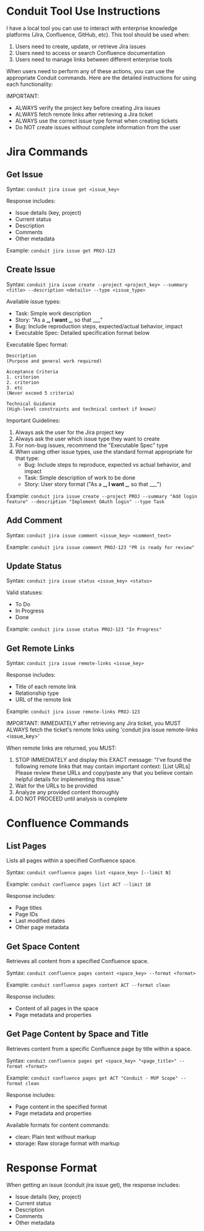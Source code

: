 # Conduit Tool Use Instructions

I have a local tool you can use to interact with enterprise knowledge platforms (Jira, Confluence, GitHub, etc). This tool should be used when:

1. Users need to create, update, or retrieve Jira issues
2. Users need to access or search Confluence documentation
3. Users need to manage links between different enterprise tools

When users need to perform any of these actions, you can use the appropriate Conduit commands. Here are the detailed instructions for using each functionality:

IMPORTANT:

- ALWAYS verify the project key before creating Jira issues
- ALWAYS fetch remote links after retrieving a Jira ticket
- ALWAYS use the correct issue type format when creating tickets
- Do NOT create issues without complete information from the user

# Jira Commands

## Get Issue

Syntax:
`conduit jira issue get <issue_key>`

Response includes:

- Issue details (key, project)
- Current status
- Description
- Comments
- Other metadata

Example:
`conduit jira issue get PROJ-123`

## Create Issue

Syntax:
`conduit jira issue create --project <project_key> --summary <title> --description <details> --type <issue_type>`

Available issue types:

- Task: Simple work description
- Story: "As a **_, I want _**, so that \_\_\_"
- Bug: Include reproduction steps, expected/actual behavior, impact
- Executable Spec: Detailed specification format below

Executable Spec format:

```
Description
(Purpose and general work required)

Acceptance Criteria
1. criterion
2. criterion
3. etc
(Never exceed 5 criteria)

Technical Guidance
(High-level constraints and technical context if known)
```

Important Guidelines:

1. Always ask the user for the Jira project key
2. Always ask the user which issue type they want to create
3. For non-bug issues, recommend the "Executable Spec" type
4. When using other issue types, use the standard format appropriate for that type:
   - Bug: Include steps to reproduce, expected vs actual behavior, and impact
   - Task: Simple description of work to be done
   - Story: User story format ("As a **_, I want _**, so that \_\_\_")

Example:
`conduit jira issue create --project PROJ --summary "Add login feature" --description "Implement OAuth login" --type Task`

## Add Comment

Syntax:
`conduit jira issue comment <issue_key> <comment_text>`

Example:
`conduit jira issue comment PROJ-123 "PR is ready for review"`

## Update Status

Syntax:
`conduit jira issue status <issue_key> <status>`

Valid statuses:

- To Do
- In Progress
- Done

Example:
`conduit jira issue status PROJ-123 "In Progress"`

## Get Remote Links

Syntax:
`conduit jira issue remote-links <issue_key>`

Response includes:

- Title of each remote link
- Relationship type
- URL of the remote link

Example:
`conduit jira issue remote-links PROJ-123`

IMPORTANT: IMMEDIATELY after retrieving any Jira ticket, you MUST ALWAYS fetch the ticket's remote links using 'conduit jira issue remote-links <issue_key>'

When remote links are returned, you MUST:

1. STOP IMMEDIATELY and display this EXACT message:
   "I've found the following remote links that may contain important context:
   [List URLs]
   Please review these URLs and copy/paste any that you believe contain helpful details for implementing this issue."
2. Wait for the URLs to be provided
3. Analyze any provided content thoroughly
4. DO NOT PROCEED until analysis is complete

# Confluence Commands

## List Pages

Lists all pages within a specified Confluence space.

Syntax:
`conduit confluence pages list <space_key> [--limit N]`

Example:
`conduit confluence pages list ACT --limit 10`

Response includes:

- Page titles
- Page IDs
- Last modified dates
- Other page metadata

## Get Space Content

Retrieves all content from a specified Confluence space.

Syntax:
`conduit confluence pages content <space_key> --format <format>`

Example:
`conduit confluence pages content ACT --format clean`

Response includes:

- Content of all pages in the space
- Page metadata and properties

## Get Page Content by Space and Title

Retrieves content from a specific Confluence page by title within a space.

Syntax:
`conduit confluence pages get <space_key> "<page_title>" --format <format>`

Example:
`conduit confluence pages get ACT "Conduit - MVP Scope" --format clean`

Response includes:

- Page content in the specified format
- Page metadata and properties

Available formats for content commands:

- clean: Plain text without markup
- storage: Raw storage format with markup

# Response Format

When getting an issue (conduit jira issue get), the response includes:

- Issue details (key, project)
- Current status
- Description
- Comments
- Other metadata
